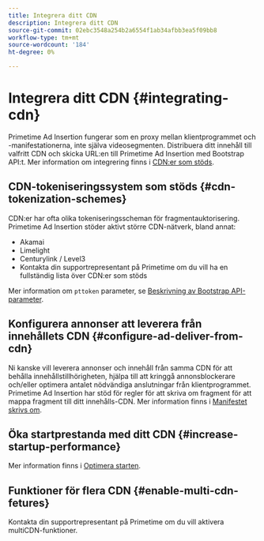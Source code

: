 ```yaml
---
title: Integrera ditt CDN
description: Integrera ditt CDN
source-git-commit: 02ebc3548a254b2a6554f1ab34afbb3ea5f09bb8
workflow-type: tm+mt
source-wordcount: '184'
ht-degree: 0%

---
```


# Integrera ditt CDN {#integrating-cdn}

Primetime Ad Insertion fungerar som en proxy mellan klientprogrammet och -manifestationerna, inte själva videosegmenten. Distribuera ditt innehåll till valfritt CDN och skicka URL:en till Primetime Ad Insertion med Bootstrap API:t. Mer information om integrering finns i [CDN:er som stöds](/help/primetime-ad-insertion/technical-reference/supported-cdns.md).

## CDN-tokeniseringssystem som stöds {#cdn-tokenization-schemes}

CDN:er har ofta olika tokeniseringsscheman för fragmentauktorisering. Primetime Ad Insertion stöder aktivt större CDN-nätverk, bland annat:

* Akamai
* Limelight
* Centurylink / Level3
* Kontakta din supportrepresentant på Primetime om du vill ha en fullständig lista över CDN:er som stöds

Mer information om `pttoken` parameter, se [Beskrivning av Bootstrap API-parameter](/help/primetime-ad-insertion/technical-reference/bootstrap-api.md#parameter-description).

## Konfigurera annonser att leverera från innehållets CDN {#configure-ad-deliver-from-cdn}

Ni kanske vill leverera annonser och innehåll från samma CDN för att behålla innehållstillhörigheten, hjälpa till att kringgå annonsblockerare och/eller optimera antalet nödvändiga anslutningar från klientprogrammet. Primetime Ad Insertion har stöd för regler för att skriva om fragment för att mappa fragment till ditt innehålls-CDN. Mer information finns i [Manifestet skrivs om](/help/primetime-ad-insertion/technical-reference/manifest-rewriting.md).

## Öka startprestanda med ditt CDN {#increase-startup-performance}

Mer information finns i [Optimera starten](/help/primetime-ad-insertion/best-practices/optimize-video-startup-time.md).

## Funktioner för flera CDN {#enable-multi-cdn-fetures}

Kontakta din supportrepresentant på Primetime om du vill aktivera multiCDN-funktioner.
